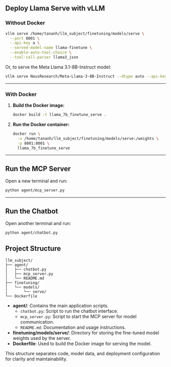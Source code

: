 ## Deploy Llama Serve with vLLM

### Without Docker

```bash
vllm serve /home/tananh/llm_subject/finetuning/models/serve \
  --port 8001 \
  --api-key a \
  --served-model-name llama-finetune \
  --enable-auto-tool-choice \
  --tool-call-parser llama3_json
```

Or, to serve the Meta Llama 3.1-8B-Instruct model:

```bash
vllm serve NousResearch/Meta-Llama-3-8B-Instruct --dtype auto --api-key a --port 8001 --served-model-name llama-base --enable-auto-tool-choice --tool-call-parser llama3_json
```

---

### With Docker

1. **Build the Docker image:**
   ```bash
   docker build -t llama_7b_finetune_serve .
   ```

2. **Run the Docker container:**
   ```bash
   docker run \
     -v /home/tananh/llm_subject/finetuning/models/serve:/weights \
     -p 8001:8001 \
     llama_7b_finetune_serve
   ```

---

## Run the MCP Server

Open a new terminal and run:

```bash
python agent/mcp_server.py
```

---

## Run the Chatbot

Open another terminal and run:

```bash
python agent/chatbot.py
```


## Project Structure

```
llm_subject/
├── agent/
│   ├── chatbot.py
│   ├── mcp_server.py
│   └── README.md
├── finetuning/
│   └── models/
│       └── serve/
└── Dockerfile
```

- **agent/**: Contains the main application scripts.
  - `chatbot.py`: Script to run the chatbot interface.
  - `mcp_server.py`: Script to start the MCP server for model communication.
  - `README.md`: Documentation and usage instructions.
- **finetuning/models/serve/**: Directory for storing the fine-tuned model weights used by the server.
- **Dockerfile**: Used to build the Docker image for serving the model.

This structure separates code, model data, and deployment configuration for clarity and maintainability.